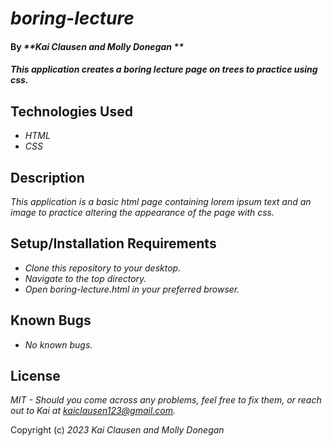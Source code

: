 # _boring-lecture_

#### By _**Kai Clausen and Molly Donegan **_

#### _This application creates a boring lecture page on trees to practice using css._

## Technologies Used

* _HTML_
* _CSS_

## Description

_This application is a basic html page containing lorem ipsum text and an image to practice altering the appearance of the page with css._

## Setup/Installation Requirements

* _Clone this repository to your desktop._
* _Navigate to the top directory._
* _Open boring-lecture.html in your preferred browser._

## Known Bugs

* _No known bugs._

## License

_MIT - Should you come across any problems, feel free to fix them, or reach out to Kai at kaiclausen123@gmail.com._

Copyright (c) _2023_ _Kai Clausen and Molly Donegan_